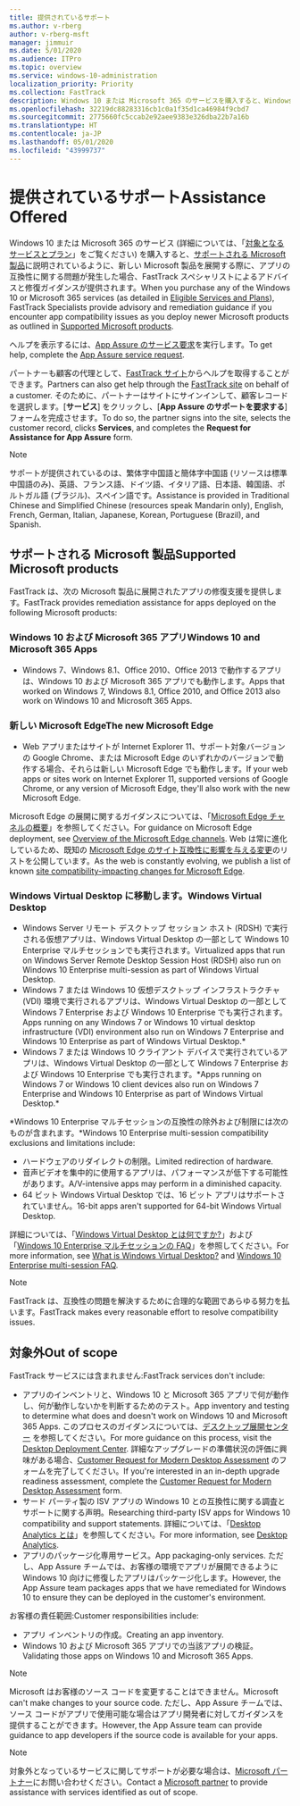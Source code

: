 ```yaml
---
title: 提供されているサポート
ms.author: v-rberg
author: v-rberg-msft
manager: jimmuir
ms.date: 5/01/2020
ms.audience: ITPro
ms.topic: overview
ms.service: windows-10-administration
localization_priority: Priority
ms.collection: FastTrack
description: Windows 10 または Microsoft 365 のサービスを購入すると、Windows 10 や Microsoft 365 アプリを展開し、最新の状態を保つための FastTrack スペシャリストによるアドバイスと修復ガイダンスが (対象のサブスクリプションでは) 無償で提供されます。
ms.openlocfilehash: 32219dc88283316cb1c0a1f35d1ca46984f9cbd7
ms.sourcegitcommit: 2775660fc5ccab2e92aee9383e326dba22b7a16b
ms.translationtype: HT
ms.contentlocale: ja-JP
ms.lasthandoff: 05/01/2020
ms.locfileid: "43999737"
---
```

# <a name="assistance-offered"></a><span data-ttu-id="8f3ce-103">提供されているサポート</span><span class="sxs-lookup"><span data-stu-id="8f3ce-103">Assistance Offered</span></span>  

<span data-ttu-id="8f3ce-104">Windows 10 または Microsoft 365 のサービス (詳細については、「[対象となるサービスとプラン](M365-eligible-services-and-plans.md)」をご覧ください) を購入すると、[サポートされる Microsoft 製品](#supported-microsoft-products)に説明されているように、新しい Microsoft 製品を展開する際に、アプリの互換性に関する問題が発生した場合、FastTrack スペシャリストによるアドバイスと修復ガイダンスが提供されます。</span><span class="sxs-lookup"><span data-stu-id="8f3ce-104">When you purchase any of the Windows 10 or Microsoft 365 services (as detailed in [Eligible Services and Plans](M365-eligible-services-and-plans.md)), FastTrack Specialists provide advisory and remediation guidance if you encounter app compatibility issues as you deploy newer Microsoft products as outlined in [Supported Microsoft products](#supported-microsoft-products).</span></span>

<span data-ttu-id="8f3ce-105">ヘルプを表示するには、[App Assure のサービス要求](https://go.microsoft.com/fwlink/?linkid=2022721)を実行します。</span><span class="sxs-lookup"><span data-stu-id="8f3ce-105">To get help, complete the [App Assure service request](https://go.microsoft.com/fwlink/?linkid=2022721).</span></span>

<span data-ttu-id="8f3ce-106">パートナーも顧客の代理として、[FastTrack サイト](https://go.microsoft.com/fwlink/?linkid=780698)からヘルプを取得することができます。</span><span class="sxs-lookup"><span data-stu-id="8f3ce-106">Partners can also get help through the [FastTrack site](https://go.microsoft.com/fwlink/?linkid=780698) on behalf of a customer.</span></span> <span data-ttu-id="8f3ce-107">そのために、パートナーはサイトにサインインして、顧客レコードを選択します。[**サービス**] をクリックし、[**App Assure のサポートを要求する**] フォームを完成させます。</span><span class="sxs-lookup"><span data-stu-id="8f3ce-107">To do so, the partner signs into the site, selects the customer record, clicks **Services**, and completes the **Request for Assistance for App Assure** form.</span></span>

> [!NOTE]
> <span data-ttu-id="8f3ce-108">サポートが提供されているのは、繁体字中国語と簡体字中国語 (リソースは標準中国語のみ)、英語、フランス語、ドイツ語、イタリア語、日本語、韓国語、ポルトガル語 (ブラジル)、スペイン語です。</span><span class="sxs-lookup"><span data-stu-id="8f3ce-108">Assistance is provided in Traditional Chinese and Simplified Chinese (resources speak Mandarin only), English, French, German, Italian, Japanese, Korean, Portuguese (Brazil), and Spanish.</span></span> 

## <a name="supported-microsoft-products"></a><span data-ttu-id="8f3ce-109">サポートされる Microsoft 製品</span><span class="sxs-lookup"><span data-stu-id="8f3ce-109">Supported Microsoft products</span></span>

<span data-ttu-id="8f3ce-110">FastTrack は、次の Microsoft 製品に展開されたアプリの修復支援を提供します。</span><span class="sxs-lookup"><span data-stu-id="8f3ce-110">FastTrack provides remediation assistance for apps deployed on the following Microsoft products:</span></span>

### <a name="windows-10-and-microsoft-365-apps"></a><span data-ttu-id="8f3ce-111">Windows 10 および Microsoft 365 アプリ</span><span class="sxs-lookup"><span data-stu-id="8f3ce-111">Windows 10 and Microsoft 365 Apps</span></span>

- <span data-ttu-id="8f3ce-112">Windows 7、Windows 8.1、Office 2010、Office 2013 で動作するアプリは、Windows 10 および Microsoft 365 アプリでも動作します。</span><span class="sxs-lookup"><span data-stu-id="8f3ce-112">Apps that worked on Windows 7, Windows 8.1, Office 2010, and Office 2013 also work on Windows 10 and Microsoft 365 Apps.</span></span>

### <a name="the-new-microsoft-edge"></a><span data-ttu-id="8f3ce-113">新しい Microsoft Edge</span><span class="sxs-lookup"><span data-stu-id="8f3ce-113">The new Microsoft Edge</span></span>

- <span data-ttu-id="8f3ce-114">Web アプリまたはサイトが Internet Explorer 11、サポート対象バージョンの Google Chrome、または Microsoft Edge のいずれかのバージョンで動作する場合、それらは新しい Microsoft Edge でも動作します。</span><span class="sxs-lookup"><span data-stu-id="8f3ce-114">If your web apps or sites work on Internet Explorer 11, supported versions of Google Chrome, or any version of Microsoft Edge, they'll also work with the new Microsoft Edge.</span></span>

<span data-ttu-id="8f3ce-115">Microsoft Edge の展開に関するガイダンスについては、「[Microsoft Edge チャネルの概要](https://docs.microsoft.com/DeployEdge/microsoft-edge-channels)」を参照してください。</span><span class="sxs-lookup"><span data-stu-id="8f3ce-115">For guidance on Microsoft Edge deployment, see [Overview of the Microsoft Edge channels](https://docs.microsoft.com/DeployEdge/microsoft-edge-channels).</span></span> <span data-ttu-id="8f3ce-116">Web は常に進化しているため、既知の [Microsoft Edge のサイト互換性に影響を与える変更](https://docs.microsoft.com/microsoft-edge/web-platform/site-impacting-changes)のリストを公開しています。</span><span class="sxs-lookup"><span data-stu-id="8f3ce-116">As the web is constantly evolving, we publish a list of known [site compatibility-impacting changes for Microsoft Edge](https://docs.microsoft.com/microsoft-edge/web-platform/site-impacting-changes).</span></span>

### <a name="windows-virtual-desktop"></a><span data-ttu-id="8f3ce-117">Windows Virtual Desktop に移動します。</span><span class="sxs-lookup"><span data-stu-id="8f3ce-117">Windows Virtual Desktop</span></span>

- <span data-ttu-id="8f3ce-118">Windows Server リモート デスクトップ セッション ホスト (RDSH) で実行される仮想アプリは、Windows Virtual Desktop の一部として Windows 10 Enterprise マルチセッションでも実行されます。</span><span class="sxs-lookup"><span data-stu-id="8f3ce-118">Virtualized apps that run on Windows Server Remote Desktop Session Host (RDSH) also run on Windows 10 Enterprise multi-session as part of Windows Virtual Desktop.</span></span>
- <span data-ttu-id="8f3ce-119">Windows 7 または Windows 10 仮想デスクトップ インフラストラクチャ (VDI) 環境で実行されるアプリは、Windows Virtual Desktop の一部として Windows 7 Enterprise および Windows 10 Enterprise でも実行されます。</span><span class="sxs-lookup"><span data-stu-id="8f3ce-119">Apps running on any Windows 7 or Windows 10 virtual desktop infrastructure (VDI) environment also run on Windows 7 Enterprise and Windows 10 Enterprise as part of Windows Virtual Desktop.\*</span></span>
- <span data-ttu-id="8f3ce-120">Windows 7 または Windows 10 クライアント デバイスで実行されているアプリは、Windows Virtual Desktop の一部として Windows 7 Enterprise および Windows 10 Enterprise でも実行されます。\*</span><span class="sxs-lookup"><span data-stu-id="8f3ce-120">Apps running on Windows 7 or Windows 10 client devices also run on Windows 7 Enterprise and Windows 10 Enterprise as part of Windows Virtual Desktop.\*</span></span>

<span data-ttu-id="8f3ce-121">\*Windows 10 Enterprise マルチセッションの互換性の除外および制限には次のものが含まれます。</span><span class="sxs-lookup"><span data-stu-id="8f3ce-121">\*Windows 10 Enterprise multi-session compatibility exclusions and limitations include:</span></span>
- <span data-ttu-id="8f3ce-122">ハードウェアのリダイレクトの制限。</span><span class="sxs-lookup"><span data-stu-id="8f3ce-122">Limited redirection of hardware.</span></span>
- <span data-ttu-id="8f3ce-123">音声ビデオを集中的に使用するアプリは、パフォーマンスが低下する可能性があります。</span><span class="sxs-lookup"><span data-stu-id="8f3ce-123">A/V-intensive apps may perform in a diminished capacity.</span></span>
- <span data-ttu-id="8f3ce-124">64 ビット Windows Virtual Desktop では、16 ビット アプリはサポートされていません。</span><span class="sxs-lookup"><span data-stu-id="8f3ce-124">16-bit apps aren't supported for 64-bit Windows Virtual Desktop.</span></span>

<span data-ttu-id="8f3ce-125">詳細については、「[Windows Virtual Desktop とは何ですか?](https://docs.microsoft.com/azure/virtual-desktop/overview)」および「[Windows 10 Enterprise マルチセッションの FAQ](https://docs.microsoft.com/azure/virtual-desktop/windows-10-multisession-faq)」を参照してください。</span><span class="sxs-lookup"><span data-stu-id="8f3ce-125">For more information, see [What is Windows Virtual Desktop?](https://docs.microsoft.com/azure/virtual-desktop/overview) and [Windows 10 Enterprise multi-session FAQ](https://docs.microsoft.com/azure/virtual-desktop/windows-10-multisession-faq).</span></span>

> [!NOTE]
> <span data-ttu-id="8f3ce-126">FastTrack は、互換性の問題を解決するために合理的な範囲であらゆる努力を払います。</span><span class="sxs-lookup"><span data-stu-id="8f3ce-126">FastTrack makes every reasonable effort to resolve compatibility issues.</span></span> 

## <a name="out-of-scope"></a><span data-ttu-id="8f3ce-127">対象外</span><span class="sxs-lookup"><span data-stu-id="8f3ce-127">Out of scope</span></span>

<span data-ttu-id="8f3ce-128">FastTrack サービスには含まれません:</span><span class="sxs-lookup"><span data-stu-id="8f3ce-128">FastTrack services don't include:</span></span>
- <span data-ttu-id="8f3ce-129">アプリのインベントリと、Windows 10 と Microsoft 365 アプリで何が動作し、何が動作しないかを判断するためのテスト。</span><span class="sxs-lookup"><span data-stu-id="8f3ce-129">App inventory and testing to determine what does and doesn't work on Windows 10 and Microsoft 365 Apps.</span></span> <span data-ttu-id="8f3ce-130">このプロセスのガイダンスについては、[デスクトップ展開センター](https://go.microsoft.com/fwlink/?linkid=2080140) を参照してください。</span><span class="sxs-lookup"><span data-stu-id="8f3ce-130">For more guidance on this process, visit the [Desktop Deployment Center](https://go.microsoft.com/fwlink/?linkid=2080140).</span></span> <span data-ttu-id="8f3ce-131">詳細なアップグレードの準備状況の評価に興味がある場合、[Customer Request for Modern Desktop Assessment](https://go.microsoft.com/fwlink/?linkid=2053818) のフォームを完了してください。</span><span class="sxs-lookup"><span data-stu-id="8f3ce-131">If you're interested in an in-depth upgrade readiness assessment, complete the [Customer Request for Modern Desktop Assessment](https://go.microsoft.com/fwlink/?linkid=2053818) form.</span></span>
- <span data-ttu-id="8f3ce-132">サード パーティ製の ISV アプリの Windows 10 との互換性に関する調査とサポートに関する声明。</span><span class="sxs-lookup"><span data-stu-id="8f3ce-132">Researching third-party ISV apps for Windows 10 compatibility and support statements.</span></span> <span data-ttu-id="8f3ce-133">詳細については、「[Desktop Analytics とは](https://docs.microsoft.com/sccm/desktop-analytics/overview)」を参照してください。</span><span class="sxs-lookup"><span data-stu-id="8f3ce-133">For more information, see [Desktop Analytics](https://docs.microsoft.com/sccm/desktop-analytics/overview).</span></span>
- <span data-ttu-id="8f3ce-134">アプリのパッケージ化専用サービス。</span><span class="sxs-lookup"><span data-stu-id="8f3ce-134">App packaging-only services.</span></span> <span data-ttu-id="8f3ce-135">ただし、App Assure チームでは、お客様の環境でアプリが展開できるように Windows 10 向けに修復したアプリはパッケージ化します。</span><span class="sxs-lookup"><span data-stu-id="8f3ce-135">However, the App Assure team packages apps that we have remediated for Windows 10 to ensure they can be deployed in the customer's environment.</span></span>

<span data-ttu-id="8f3ce-136">お客様の責任範囲:</span><span class="sxs-lookup"><span data-stu-id="8f3ce-136">Customer responsibilities include:</span></span>
- <span data-ttu-id="8f3ce-137">アプリ インベントリの作成。</span><span class="sxs-lookup"><span data-stu-id="8f3ce-137">Creating an app inventory.</span></span>
- <span data-ttu-id="8f3ce-138">Windows 10 および Microsoft 365 アプリでの当該アプリの検証。</span><span class="sxs-lookup"><span data-stu-id="8f3ce-138">Validating those apps on Windows 10 and Microsoft 365 Apps.</span></span>

> [!NOTE]
> <span data-ttu-id="8f3ce-139">Microsoft はお客様のソース コードを変更することはできません。</span><span class="sxs-lookup"><span data-stu-id="8f3ce-139">Microsoft can't make changes to your source code.</span></span> <span data-ttu-id="8f3ce-140">ただし、App Assure チームでは、ソース コードがアプリで使用可能な場合はアプリ開発者に対してガイダンスを提供することができます。</span><span class="sxs-lookup"><span data-stu-id="8f3ce-140">However, the App Assure team can provide guidance to app developers if the source code is available for your apps.</span></span>

> [!NOTE]
> <span data-ttu-id="8f3ce-141">対象外となっているサービスに関してサポートが必要な場合は、[Microsoft パートナー](https://go.microsoft.com/fwlink/?linkid=2080150)にお問い合わせください。</span><span class="sxs-lookup"><span data-stu-id="8f3ce-141">Contact a [Microsoft partner](https://go.microsoft.com/fwlink/?linkid=2080150) to provide assistance with services identified as out of scope.</span></span>


